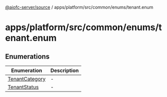 [@aiofc-server/source](../../../../../../index.md) / apps/platform/src/common/enums/tenant.enum

# apps/platform/src/common/enums/tenant.enum

## Enumerations

| Enumeration | Description |
| ------ | ------ |
| [TenantCategory](enumerations/TenantCategory.md) | - |
| [TenantStatus](enumerations/TenantStatus.md) | - |
